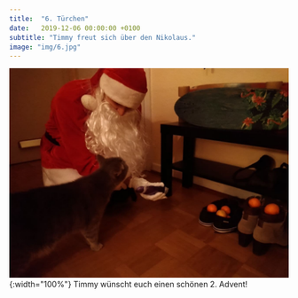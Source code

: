 ```yaml
---
title:  "6. Türchen"
date:   2019-12-06 00:00:00 +0100
subtitle: "Timmy freut sich über den Nikolaus."
image: "img/6.jpg"
---
```


![Timmy](../img/6.jpg){:width="100%"}
Timmy wünscht euch einen schönen 2. Advent!
